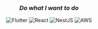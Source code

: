 <div align=center>

  ### *Do what I want to do* 

  ![Flutter](https://img.shields.io/badge/Flutter-02569B.svg?&style=for-the-badge&logo=Flutter&logoColor=white)
  ![React](https://img.shields.io/badge/React-61DAFB.svg?&style=for-the-badge&logo=React&logoColor=black)
  ![NestJS](https://img.shields.io/badge/NestJS-E0234E.svg?&style=for-the-badge&logo=NestJS&logoColor=white)
  ![AWS](https://img.shields.io/badge/AWS-232F3E.svg?&style=for-the-badge&logo=AmazonAWS&logoColor=white)
  
</div>
